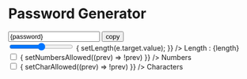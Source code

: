 <div className="w-full max-w-md mx-auto shadow-md rounded-lg px-4 my-8 text-orange-500 bg-gray-700">
      <h1 className="text-white text-center my-3">Password Generator</h1>
      <div className="flex shadow rounded-lg overflow-hidden mb-4">
        <input
          type="text"
          value={password}
          className="outline-none w-full py-1 px-3 bg-white"
          placeholder="Password"
          readOnly
        />
        <button className="outline-none bg-blue-700 text-white px-3 py-0.5 shrink-0">
          copy
        </button>
      </div>
      <div className="flex text-sm gap-x-2">
        <div className="flex items-center gap-x-1">
          <input
            type="range"
            min={6}
            max={100}
            value={length}
            className="cursor-pointer"
            onChange={(e) => {
              setLength(e.target.value);
            }}
          />
          <label htmlFor="">Length : {length}</label>
        </div>
        <div className="flex items-center gap-x-1">
          <input
            type="checkbox"
            defaultChecked={numbersAllowed}
            id="numberInput"
            onChange={() => {
              setNumbersAllowed((prev) => !prev)
            }}
          />
          <label htmlFor="numberInput">Numbers</label>
        </div>
        <div className="flex items-center gap-x-1">
          <input
            type="checkbox"
            defaultChecked={charAllowed}
            id="characterInput"
            onChange={() => {
              setCharAllowed((prev) => !prev)
            }}
          />
          <label htmlFor="characterInput">Characters</label>
        </div>
      </div>
    </div>